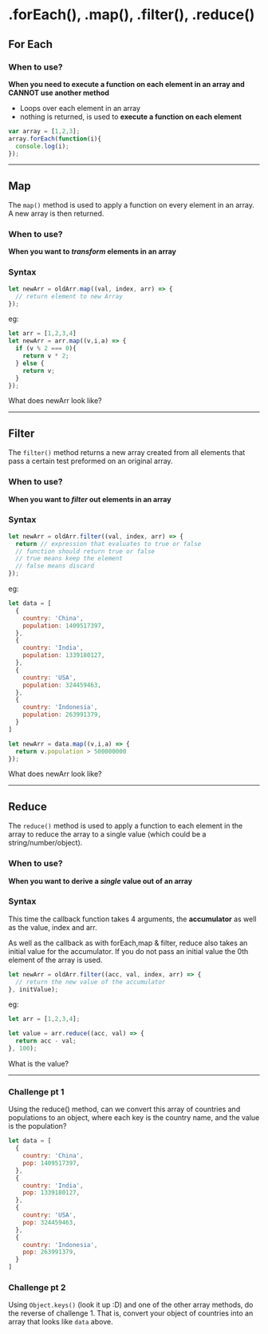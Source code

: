 # .forEach(), .map(), .filter(), .reduce()

## For Each

### When to use?
**When you need to execute a function on each element in an array and CANNOT use another method**

- Loops over each element in an array
- nothing is returned, is used to **execute a function on each element**

```js
var array = [1,2,3];
array.forEach(function(i){
  console.log(i);
});
```
---
## Map

The `map()` method is used to apply a function on every element in an array. A new array is then returned.

### When to use?
**When you want to *transform* elements in an array**

### Syntax
```js
let newArr = oldArr.map((val, index, arr) => {
  // return element to new Array
});
```

eg:
```js 
let arr = [1,2,3,4]
let newArr = arr.map((v,i,a) => {
  if (v % 2 === 0){
    return v * 2;
  } else {
    return v;
  }
});

```
What does newArr look like?

---
## Filter

The `filter()` method returns a new array created from all elements that pass a certain test preformed on an original array.

### When to use?
**When you want to *filter* out elements in an array**

### Syntax
```js
let newArr = oldArr.filter((val, index, arr) => {
  return // expression that evaluates to true or false
  // function should return true or false
  // true means keep the element
  // false means discard
});
```

eg:
```js 
let data = [
  {
    country: 'China',
    population: 1409517397,
  },
  {
    country: 'India',
    population: 1339180127,
  },
  {
    country: 'USA',
    population: 324459463,
  },
  {
    country: 'Indonesia',
    population: 263991379,
  }
]

let newArr = data.map((v,i,a) => {
  return v.population > 500000000
});

```
What does newArr look like?

---
## Reduce

The `reduce()` method is used to apply a function to each element in the array to reduce the array to a single value (which could be a string/number/object).


### When to use?
**When you want to derive a *single* value out of an array**

### Syntax
This time the callback function takes 4 arguments, the **accumulator** as well as the value, index and arr.

As well as the callback as with forEach,map & filter, reduce also takes an initial value for the accumulator. If you do not pass an initial value the 0th element of the array is used.

```js
let newArr = oldArr.filter((acc, val, index, arr) => {
  // return the new value of the accumulator
}, initValue);
```

eg:
```js 
let arr = [1,2,3,4];

let value = arr.reduce((acc, val) => {
  return acc - val;
}, 100);

```
What is the value?


---
### Challenge pt 1
Using the reduce() method, can we convert this array of countries and populations to an object, where each key is the country name, and the value is the population?

```js
let data = [
  {
    country: 'China',
    pop: 1409517397,
  },
  {
    country: 'India',
    pop: 1339180127,
  },
  {
    country: 'USA',
    pop: 324459463,
  },
  {
    country: 'Indonesia',
    pop: 263991379,
  }
]
```

### Challenge pt 2
Using `Object.keys()` (look it up :D) and one of the other array methods, do the reverse of challenge 1. That is, convert your object of countries into an array that looks like `data` above.
